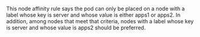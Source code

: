   This node affinity rule says the pod can only be placed on a node with a label 
  whose key is server and whose value is either apps1 or apps2. 
  In addition, among nodes that meet that criteria, 
  nodes with a label whose key is server and whose value is apps2 should be preferred.
